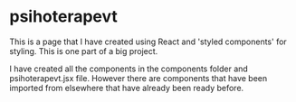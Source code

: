 # psihoterapevt

This is a page that I have created using React and 'styled components' for styling. This is one part of a big project.

I have created all the components in the components folder and psihoterapevt.jsx file. However there are components that have been imported from elsewhere that have already been ready before.